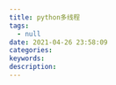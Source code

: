 ```yaml
---
title: python多线程
tags:
  - null
date: 2021-04-26 23:58:09
categories:
keywords:
description:
---
```

